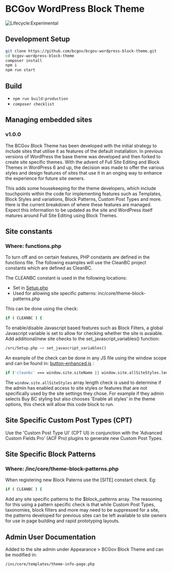 # BCGov WordPress Block Theme

![Lifecycle:Experimental](https://img.shields.io/badge/Lifecycle-Experimental-339999)

## Development Setup

```bash
git clone https://github.com/bcgov/bcgov-wordpress-block-theme.git
cd bcgov-wordpress-block-theme
composer install
npm i
npm run start
```

## Build

* ``` npm run build:production ```
* ``` composer checklist ```

## Managing embedded sites
### v1.0.0

The BCGov Block Theme has been developed with the initial strategy to include sites that utilise it as features of the default installation. In previous versions of WordPress the base theme was developed and then forked to create site specific themes. With the advent of Full Site Editing and Block Themes in WordPress 6 and up, the decision was made to offer the various styles and design features of sites that use it in an onging way to enhance the experience for future site owners.

This adds some housekeeping for the theme developers, which include touchpoints within the code for implementing features such as Templates, Block Styles and variations, Block Patterns, Custom Post Types and more. Here is the current breakdown of where these features are managed. Expect this information to be updated as the site and WordPress itself matures around Full Site Editing using Block Themes.

## Site constants

### Where: functions.php

To turn off and on certain features, PHP constants are defined in the functions file. The following examples will use the CleanBC project constants which are defined as CleanBC.

The CLEANBC constant is used in the following locations:
- Set in [Setup.php](src/Setup.php)
- Used for allowing site specific patterns: inc/core/theme-block-patterns.php

This can be done using the check:

```bash
if ( CLEANBC ) {
```


To enable/disable Javascript based features such as Block Filters, a global Javascript variable is set to allow for checking whether the site is avaiable. Add additional/new site checks to the set_javascript_variables() function:

```bash
/src/Setup.php –> set_javascript_variables()
```

An example of the check can be done in any JS file using the window scope and can be found in: [button-enhanced.js](src/scripts/admin/filters/button-enhanced.js) :

```bash
if ('cleanbc' === window.site.siteName || window.site.allSiteStyles.length) {
```

The `window.site.allSiteStyles` array length check is used to determine if the admin has enabled access to site styles or features that are not specifically used by the site settings they chose. For example if they admin selects Buy BC styling but also chooses 'Enable all styles' in the theme options, this check will allow this code block to run.

## Site Specific Custom Post Types (CPT)

Use the 'Custom Post Type UI' (CPT UI) in conjunction with the 'Advanced Custom Fields Pro' (ACF Pro) plugins to generate new Custom Post Types.

## Site Specific Block Patterns

### Where: /inc/core/theme-block-patterns.php

When registering new Block Paterns use the [SITE] constant check. Eg:

```bash
if ( CLEANBC ) {
```

Add any site specific patterns to the $block_patterns array. The reasoning for this using a pattern specific check is that while Custom Post Types, taxonomies, block filters and more may need to be suppressed for a site, the patterns developed for previous sites can be left available to site owners for use in page building and rapid prototyping layouts.


## Admin User Documentation

Added to the site admin under Appearance > BCGov Block Theme and can be modified in:

```bash
/inc/core/templates/theme-info-page.php
```